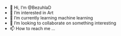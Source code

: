 - 👋 Hi, I’m @BezuhlaD
- 👀 I’m interested in Art
- 🌱 I’m currently learning machine learning
- 💞️ I’m looking to collaborate on something interesting
- 📫 How to reach me ...

<!---
BezuhlaD/BezuhlaD is a ✨ special ✨ repository because its `README.md` (this file) appears on your GitHub profile.
You can click the Preview link to take a look at your changes.
--->
